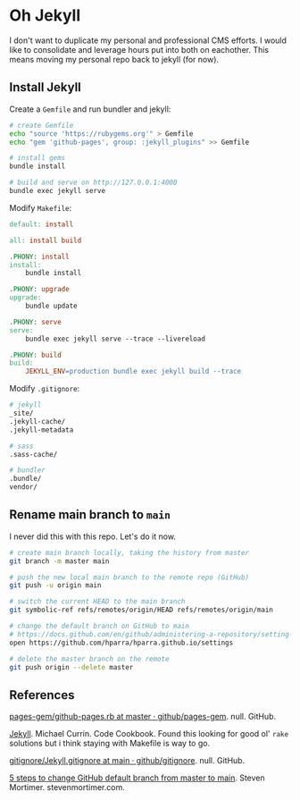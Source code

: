 # Oh Jekyll

I don't want to duplicate my personal and professional CMS efforts.
I would like to consolidate and leverage hours put into both on eachother.
This means moving my personal repo back to jekyll (for now).

## Install Jekyll

Create a `Gemfile` and run bundler and jekyll:

```sh
# create Gemfile
echo "source 'https://rubygems.org'" > Gemfile
echo "gem 'github-pages', group: :jekyll_plugins" >> Gemfile

# install gems
bundle install

# build and serve on http://127.0.0.1:4000
bundle exec jekyll serve
```

Modify `Makefile`:

```Makefile
default: install

all: install build

.PHONY: install
install:
	bundle install

.PHONY: upgrade
upgrade:
	bundle update

.PHONY: serve
serve:
	bundle exec jekyll serve --trace --livereload

.PHONY: build
build:
	JEKYLL_ENV=production bundle exec jekyll build --trace
```

Modify `.gitignore`:

```sh
# jekyll
_site/
.jekyll-cache/
.jekyll-metadata

# sass
.sass-cache/

# bundler
.bundle/
vendor/
```

## Rename main branch to `main`

I never did this with this repo. Let's do it now.

```sh
# create main branch locally, taking the history from master
git branch -m master main

# push the new local main branch to the remote repo (GitHub) 
git push -u origin main

# switch the current HEAD to the main branch
git symbolic-ref refs/remotes/origin/HEAD refs/remotes/origin/main

# change the default branch on GitHub to main
# https://docs.github.com/en/github/administering-a-repository/setting-the-default-branch
open https://github.com/hparra/hparra.github.io/settings

# delete the master branch on the remote
git push origin --delete master
```

## References

[pages-gem/github-pages.rb at master · github/pages-gem](https://github.com/github/pages-gem). null. GitHub.

[Jekyll](https://michaelcurrin.github.io/code-cookbook/recipes/make/jekyll.html). Michael Currin. Code Cookbook. Found this looking for good ol' `rake` solutions but i think staying with Makefile is way to go.

[gitignore/Jekyll.gitignore at main · github/gitignore](https://github.com/github/gitignore). null. GitHub.

[5 steps to change GitHub default branch from master to main](https://stevenmortimer.com/5-steps-to-change-github-default-branch-from-master-to-main/). Steven Mortimer. stevenmortimer.com.
